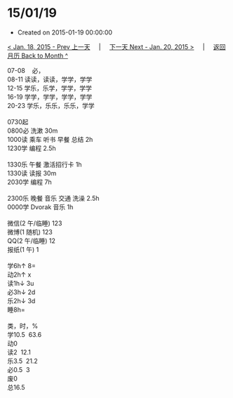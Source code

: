 # 15/01/19

- Created on 2015-01-19 00:00:00

[< Jan. 18, 2015 - Prev 上一天](_archived/lifelogs/2015/01/d18.md) &nbsp; &nbsp; | &nbsp; &nbsp; [下一天 Next - Jan. 20, 2015 >](_archived/lifelogs/2015/01/d20.md) &nbsp; &nbsp; |  &nbsp; &nbsp; [返回月历 Back to Month ^](_archived/lifelogs/2015/01/index.md)
<br/><div>07-08    必，</div><div>08-11 读读，读读，学学，学学</div><div>12-15 学乐，乐学，学学，学学<br/>16-19 学学，学学，学学，学学<br/>20-23 学乐，乐乐，乐乐，学学<div><br/></div>0730起<br/>0800必 洗漱 30m<br/>1000读 乘车 听书 早餐 总结 2h<br/>1230学 编程 2.5h<div><br/></div>1330乐 午餐 激活招行卡 1h</div><div>1330读 读报 30m</div><div>2030学 编程 7h<br/></div><div><br/></div><div>2300乐 晚餐 音乐 交通 洗澡 2.5h<br/>0000学 Dvorak 音乐 1h</div><div><br/></div><div><div>微信(2 午/临睡) 123</div>微博(1 随机) 123<br/>QQ(2 午/临睡) 12<br/>报纸(1 午) 1<div><br/></div>学6h↑ 8=<br/>动2h↑ x<br/>读1h↓ 3u<br/>必3h↓ 2d<br/>乐2h↓ 3d<br/>睡8h=<div><br/></div>类，时，%<br/>学10.5  63.6<br/>动0<br/>读2  12.1<br/>乐3.5  21.2<br/>必0.5  3<br/>废0<br/>总16.5</div>
